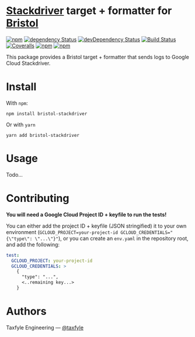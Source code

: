 # [Stackdriver][stackdriver] target + formatter for [Bristol][bristol]

[![npm](https://img.shields.io/npm/v/bristol-stackdriver.svg?maxAge=1000)](https://www.npmjs.com/package/bristol-stackdriver)
[![dependency Status](https://img.shields.io/david/taxfyle/bristol-stackdriver.svg?maxAge=1000)](https://david-dm.org/taxfyle/bristol-stackdriver)
[![devDependency Status](https://img.shields.io/david/dev/taxfyle/bristol-stackdriver.svg?maxAge=1000)](https://david-dm.org/taxfyle/bristol-stackdriver)
[![Build Status](https://img.shields.io/travis/taxfyle/bristol-stackdriver.svg?maxAge=1000)](https://travis-ci.org/taxfyle/bristol-stackdriver)
[![Coveralls](https://img.shields.io/coveralls/taxfyle/bristol-stackdriver.svg?maxAge=1000)](https://coveralls.io/github/taxfyle/bristol-stackdriver)
[![npm](https://img.shields.io/npm/dt/bristol-stackdriver.svg?maxAge=1000)](https://www.npmjs.com/package/bristol-stackdriver)
[![npm](https://img.shields.io/npm/l/bristol-stackdriver.svg?maxAge=1000)](https://github.com/taxfyle/bristol-stackdriver/blob/master/LICENSE.md)

This package provides a Bristol target + formatter that sends logs to Google Cloud Stackdriver.

# Install

With `npm`:

```
npm install bristol-stackdriver
```

Or with `yarn`

```
yarn add bristol-stackdriver
```

# Usage

Todo...

# Contributing

**You will need a Google Cloud Project ID + keyfile to run the tests!**

You can either add the project ID + keyfile (JSON stringified) it to your own environment (`GCLOUD_PROJECT=your-project-id GCLOUD_CREDENTIALS="{\"type\": \"...\"}"`), or you can create an `env.yaml` in the repository root, and add the following:

```yaml
test:
  GCLOUD_PROJECT: your-project-id
  GCLOUD_CREDENTIALS: >
    {
      "type": "...",
      <..remaining key...>
    }
```

# Authors

Taxfyle Engineering — [@taxfyle](https://twitter.com/taxfyle)

[stackdriver]: https://cloud.google.com/logging/
[bristol]: https://github.com/TomFrost/bristol

